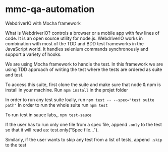 # mmc-qa-automation

WebdriverIO with Mocha framework

What is WebdriverIO? controls a browser or a mobile app with few lines of code. It is an open source utility for node.js. WebdriverIO works in combination with most of the TDD and BDD test frameworks in the JavaScript world.
It handles selenium commands synchronously and support a variety of hooks.

We are using Mocha framework to handle the test. In this framework we are using TDD approach of writing the test where the tests are ordered as suite and test.

To access this suite, first clone the suite and make sure that node & npm is install in your machine. Run ```npm install``` in the projet folder

In order to run any test suite loally, run ```npm test -- --spec="test suite path"```
In order to run the whole suite run ```npm test```

To run test in sauce labs,, ```npm test-sauce```

If the user has to run only one file from a spec file, append ```.only``` to the test so that it will read as: test.only("Spec file...").

Similarly, if the user wants to skip any test from a list of tests, append ```.skip``` to the test
